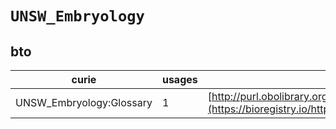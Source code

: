 # `UNSW_Embryology`
## bto
| curie                    |   usages | nodes                                                                                                           |
|--------------------------|----------|-----------------------------------------------------------------------------------------------------------------|
| UNSW_Embryology:Glossary |        1 | [http://purl.obolibrary.org/obo/BTO:0003433](https://bioregistry.io/http://purl.obolibrary.org/obo/BTO:0003433) |
